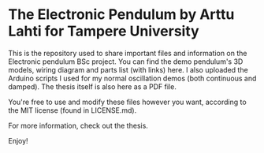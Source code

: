 # The Electronic Pendulum by Arttu Lahti for Tampere University
This is the repository used to share important files and information on the Electronic pendulum BSc project. You can find the demo pendulum's 3D models, wiring diagram and parts list (with links) here. I also uploaded the Arduino scripts I used for my normal oscillation demos (both continuous and damped). The thesis itself is also here as a PDF file.

You're free to use and modify these files however you want, according to the MIT license (found in LICENSE.md).

For more information, check out the thesis.

Enjoy!
